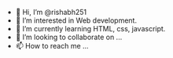 - 👋 Hi, I’m @rishabh251
- 👀 I’m interested in Web development.
- 🌱 I’m currently learning HTML, css, javascript.
- 💞️ I’m looking to collaborate on ...
- 📫 How to reach me ...

<!---
rishabh251/rishabh251 is a ✨ special ✨ repository because its `README.md` (this file) appears on your GitHub profile.
You can click the Preview link to take a look at your changes.
--->

